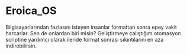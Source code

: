 # Eroica_OS
Bilgisayarlarından fazlasını isteyen insanlar formattan sonra epey vakit harcarlar. Sen de onlardan biri misin? Geliştirmeye çalıştığım otomasyon scriptine yardımcı olarak ileride format sonrası sıkıntılarını en aza indirebilirsin.
